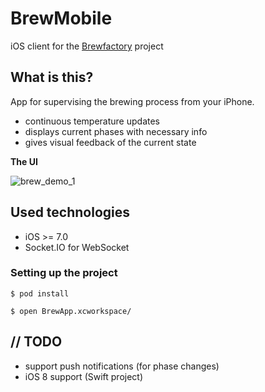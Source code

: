 BrewMobile
==========

iOS client for the [Brewfactory][1] project

What is this?
-------------
App for supervising the brewing process from your iPhone.

 - continuous temperature updates
 - displays current phases with necessary info
 - gives visual feedback of the current state

**The UI**

![brew_demo_1][2]
 
Used technologies
-----------------

 - iOS >= 7.0
 - Socket.IO for WebSocket

### Setting up the project ###
```
$ pod install

$ open BrewApp.xcworkspace/
```
// TODO
-------

 - support push notifications (for phase changes)
 - iOS 8 support (Swift project)

  [1]: https://github.com/brewfactory/BrewCore
  [2]: http://vasarhelyia.github.io/BrewMobile/img/1.png

